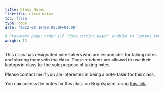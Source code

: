 ```yaml
---
title: Class Notes
linktitle: Class Notes
toc: false
type: book
date: '2022-08-16T00:00:00+01:00'

# Prev/next pager order (if `docs_section_pager` enabled in `params.toml`)
weight: 12
---
```



This class has designated note-takers who are responsible for taking notes and sharing them with the class. These students are allowed to use their laptops in class for the sole purpose of taking notes.

Please contact me if you are interested in being a note-taker for this class.

You can access the notes for this class on Brightspace, using [this link.](https://brightspace.lmu.edu/d2l/le/content/263272/Home)
